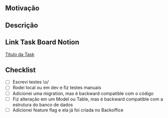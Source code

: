## Motivação
<!-- Descreva o porquê dessas mudanças, se tiver uma task relacionada, pode colar ela aqui :) -->

## Descrição
<!-- Descreva suas mudanças de forma simples, pode ser com bullet points :) -->

## Link Task Board Notion
<!-- Adicionar link da task do notion relacionado ao PR -->
[Título da Task](https://www.notion.so/...)

## Checklist
<!-- Tica o que fizer sentido -->
- [ ] Escrevi testes \o/
- [ ] Rodei local ou em dev e fiz testes manuais
- [ ] Adicionei uma migration, mas é backward compatible com o código
- [ ] Fiz alteração em um Model ou Table, mas é backward compatible com a estrutura do banco de dados
- [ ] Adicionei feature flag e ela já foi criada no Backoffice
